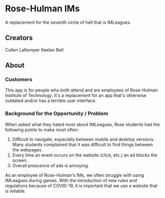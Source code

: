 # Rose-Hulman IMs
A replacement for the seventh circle of hell that is IMLeagues.

## Creators
Cullen LaKemper
Keelan Bell

## About

### Customers

This app is for people who both attend and are employees of Rose-Hulman Institute of Technology. It's a replacement for an app that's otherwise outdated and/or has a terrible user interface. 

### Background for the Opportunity / Problem

When asked what they hated most about IMLeagues, Rose students had the following points to make most often:

1. Difficult to navigate, especially between mobile and desktop versions. Many students complained that it was difficult to find things between the webpages.
2. Every time an event occurs on the website (click, etc.) an ad blocks the screen.
3. Overall prescence of ads is annoying.

As an employee of Rose-Hulman's IMs, we often struggle with using IMLeagues during games. With the introduction of new rules and regulations because of COVID-19, it is important that we use a website that is reliable.